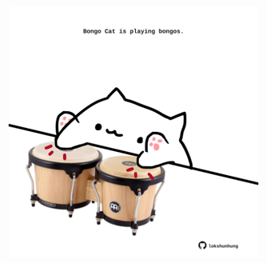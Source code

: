 <!-- built at 05/05/2022, 16:00:49 UTC -->
<p align="center">
  <img width="500" height="500" src="./ReadmeImage.svg">
</p>
